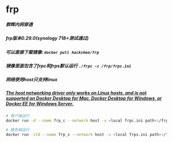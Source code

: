 # frp
##### 群辉内网穿透
##### frp版本0.29.0(synology 718+测试通过)
##### 可以直接下载镜像: `docker pull hackshen/frp`
##### 镜像里面包含了frpc和frps默认运行 `./frpc -c /frp/frpc.ini`
##### 网络使用host只支持linux
##### [The host networking driver only works on Linux hosts, and is not supported on Docker Desktop for Mac, Docker Desktop for Windows, or Docker EE for Windows Server.](https://docs.docker.com/network/host/)
```bash
# 客户端运行
docker run -d --name frp_c --network host -v <local frpc.ini path>:/frp/frpc.ini hackshen/frp 

# 服务端运行
docker run -itd --name frp_s --network host -v <local frps.ini path>:/frp/frps.ini hackshen/frp /bin/sh -c './frps -c frps.ini'
```

